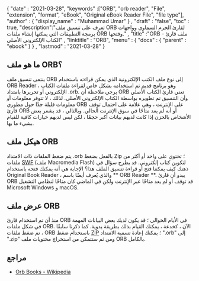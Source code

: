 {
  "date" : "2021-03-28",
  "keywords" :["ORB", "orb reader", "File", "extension", "format", "eBook", "Original eBook Reader File", "file type"],
  "author" : {
    "display_name" : "Muhammad Umar"
} ,
  "draft" : "false",
  "toc" : true,
  "description":"تعرف على تنسيق ملف ORB لقارئ الجرم السماوي وواجهات برمجة التطبيقات التي يمكنها إنشاء ملفات ORB وفتحها." ,
  "title" :"ORB - ملف قارئ الكتاب الإلكتروني الأصلي" ,
  "linktitle" : "ORB",
  "menu" : {
    "docs" : {
      "parent" : "ebook"
}
} ,
  "lastmod" : "2021-03-28"
}

## ما هو ملف ORB؟ ##

ينتمي تنسيق ملف ORB إلى نوع ملف الكتب الإلكترونية الذي يمكن قراءته باستخدام ORB Reader ، وهو برنامج قديم تم استخدامه بشكل خاص لقراءة ملفات الكتاب الإلكتروني أو تحريرها بامتداد .orb. يرجى ملاحظة أن ORB تعني قارئ الكتاب الأصلي وأن التنسيق تم تطويره بواسطة الكتاب الإلكتروني الأصلي. لذلك ، لا تتوفر معلومات أو معلومات قليلة جدًا حول مطوري ORB على الإنترنت ، وهي علامة على احتمال توقف قارئ ORB أو أنه لم يعد متاحًا في سوق الإنترنت الحالي. وبالتالي ، قد يشعر بعض الأشخاص بالحزن إذا كانت لديهم بيانات أكبر حجمًا ، لكن ليس لديهم خيارات كافية للقيام بشيء ما بها.

## هيكل ملف ORB ##

يتم ضغط الملفات ذات الامتداد .orb بالفعل بضغط Zip ؛ تحتوي على واحد أو أكثر من ملفات [SWF](/ar/page-description-language/swf/) (ملف Macromedia Flash) لتكوين كتاب إلكتروني. قد يطرح سؤال في ذهنك كيف يمكننا فتح أو قراءة تنسيق الملف هذا؟ الإجابة هي أنه يمكنك فتحه باستخدام Original Book Reader ، والذي يُعرف أيضًا باسم ** ORB Reader **. يبدو أن قارئ ORB قد توقف أو لم يعد متاحًا عبر الإنترنت ولكن في الماضي كان متاحًا لنظامي التشغيل Microsoft Windows و macOS.

## عرض ملف ORB ##

منذ أن تم استخدام قارئ ORB في الأيام الخوالي ؛ قد يكون لديك بعض البيانات المهمة في شكل ملفات ORB. الآن ، كخدعة ، يمكنك القيام بذلك بطريقة يدوية. كما ذكرنا سابقًا ، تم ضغط ملفات ORB باستخدام ضغط [ZIP](/ar/compression/zip/) ؛ يمكنك إعادة تسمية الامتداد ".orb" إلى ".zip" ومن ثم ستتمكن من استخراج محتويات ملف ORB بالكامل.


## مراجع

* [Orb Books - Wikipedia](https://en.wikipedia.org/wiki/Orb_Books)


